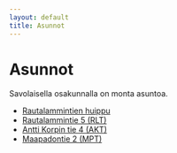```yaml
---
layout: default
title: Asunnot
---
```


# Asunnot

Savolaisella osakunnalla on monta asuntoa.

- [Rautalammintien huippu](/asunnot/rlt_huippu)
- [Rautalammintie 5 (RLT)](/asunnot/rlt)
- [Antti Korpin tie 4 (AKT)](/asunnot/akt)
- [Maapadontie 2 (MPT)](/asunnot/mpt)
